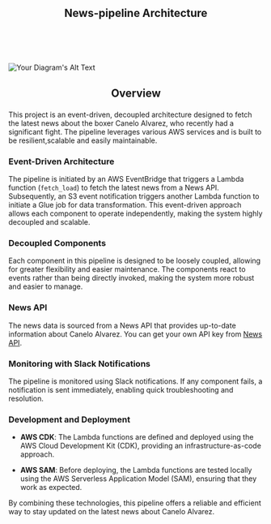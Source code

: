 ## <p align='center'> News-pipeline Architecture </p>
<br>
<br>
<br>


![Your Diagram's Alt Text](https://github.com/danielde720/news-pipeline/assets/141448979/155872ae-0e18-469e-af6c-50c176f2d388) 


## <p align="center"> Overview </p>


This project is an event-driven, decoupled architecture designed to fetch the latest news about the boxer Canelo Alvarez, who recently had a significant fight. The pipeline leverages various AWS services and is built to be resilient,scalable and easily maintainable.

### Event-Driven Architecture

The pipeline is initiated by an AWS EventBridge that triggers a Lambda function (`fetch_load`) to fetch the latest news from a News API. Subsequently, an S3 event notification triggers another Lambda function to initiate a Glue job for data transformation. This event-driven approach allows each component to operate independently, making the system highly decoupled and scalable.

### Decoupled Components

Each component in this pipeline is designed to be loosely coupled, allowing for greater flexibility and easier maintenance. The components react to events rather than being directly invoked, making the system more robust and easier to manage.

### News API

The news data is sourced from a News API that provides up-to-date information about Canelo Alvarez. You can get your own API key from [News API](https://newsapi.org/).

### Monitoring with Slack Notifications

The pipeline is monitored using Slack notifications. If any component fails, a notification is sent immediately, enabling quick troubleshooting and resolution.

### Development and Deployment

- **AWS CDK**: The Lambda functions are defined and deployed using the AWS Cloud Development Kit (CDK), providing an infrastructure-as-code approach.
  
- **AWS SAM**: Before deploying, the Lambda functions are tested locally using the AWS Serverless Application Model (SAM), ensuring that they work as expected.

By combining these technologies, this pipeline offers a reliable and efficient way to stay updated on the latest news about Canelo Alvarez.

